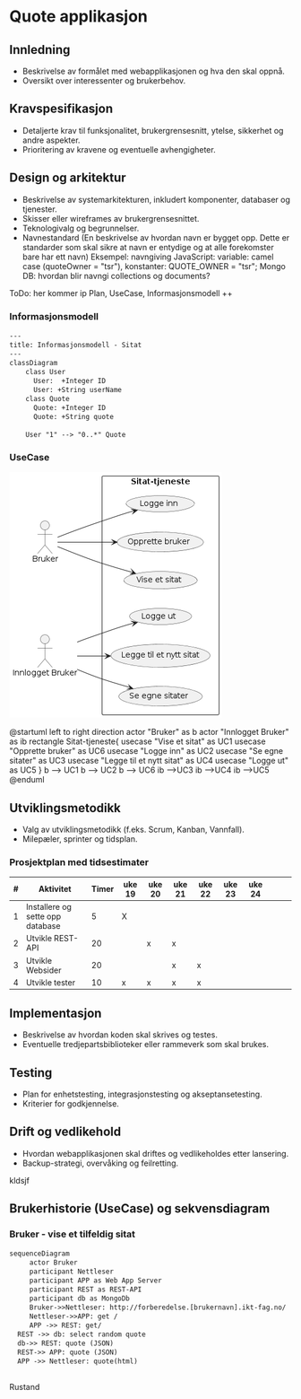 # Quote applikasjon

## Innledning

- Beskrivelse av formålet med webapplikasjonen og hva den skal oppnå.
- Oversikt over interessenter og brukerbehov.

## Kravspesifikasjon

- Detaljerte krav til funksjonalitet, brukergrensesnitt, ytelse, sikkerhet og andre aspekter.
- Prioritering av kravene og eventuelle avhengigheter.

## Design og arkitektur

- Beskrivelse av systemarkitekturen, inkludert komponenter, databaser og tjenester.
- Skisser eller wireframes av brukergrensesnittet.
- Teknologivalg og begrunnelser.
- Navnestandard (En beskrivelse av hvordan navn er bygget opp. Dette er standarder som skal sikre at navn er entydige og at alle forekomster bare har ett navn)
  Eksempel: navngiving JavaScript: variable: camel case (quoteOwner = "tsr"), konstanter: QUOTE_OWNER = "tsr";
  Mongo DB: hvordan blir navngi collections og documents?

ToDo: her kommer ip Plan, UseCase, Informasjonsmodell ++

### Informasjonsmodell

```mermaid
---
title: Informasjonsmodell - Sitat
---
classDiagram
    class User
      User:  +Integer ID
      User: +String userName
    class Quote
      Quote: +Integer ID
      Quote: +String quote

    User "1" --> "0..*" Quote
```

### UseCase

![Alt text](sekvens-diagram.png)

@startuml
left to right direction
actor "Bruker" as b
actor "Innlogget Bruker" as ib
rectangle Sitat-tjeneste{
usecase "Vise et sitat" as UC1
usecase "Opprette bruker" as UC6
usecase "Logge inn" as UC2
usecase "Se egne sitater" as UC3
usecase "Legge til et nytt sitat" as UC4
usecase "Logge ut" as UC5
}
b --> UC1
b --> UC2
b --> UC6
ib -->UC3
ib -->UC4
ib -->UC5
@enduml

## Utviklingsmetodikk

- Valg av utviklingsmetodikk (f.eks. Scrum, Kanban, Vannfall).
- Milepæler, sprinter og tidsplan.

### Prosjektplan med tidsestimater

| #   | Aktivitet                        | Timer | uke 19 | uke 20 | uke 21 | uke 22 | uke 23 | uke 24 |     |     |     |
| --- | -------------------------------- | ----- | ------ | ------ | ------ | ------ | ------ | ------ | --- | --- | --- |
| 1   | Installere og sette opp database | 5     | X      |        |        |        |        |        |     |     |     |
| 2   | Utvikle REST-API                 | 20    |        | x      | x      |        |        |        |     |     |     |
| 3   | Utvikle Websider                 | 20    |        |        | x      | x      |        |        |     |     |     |
| 4   | Utvikle tester                   | 10    | x      | x      | x      | x      |        |        |     |     |     |

## Implementasjon

- Beskrivelse av hvordan koden skal skrives og testes.
- Eventuelle tredjepartsbiblioteker eller rammeverk som skal brukes.

## Testing

- Plan for enhetstesting, integrasjonstesting og akseptansetesting.
- Kriterier for godkjennelse.

## Drift og vedlikehold

- Hvordan webapplikasjonen skal driftes og vedlikeholdes etter lansering.
- Backup-strategi, overvåking og feilretting.

kldsjf

## Brukerhistorie (UseCase) og sekvensdiagram

### Bruker - vise et tilfeldig sitat

```mermaid
sequenceDiagram
	 actor Bruker
	 participant Nettleser
	 participant APP as Web App Server
	 participant REST as REST-API
     participant db as MongoDb
	 Bruker->>Nettleser: http://forberedelse.[brukernavn].ikt-fag.no/
	 Nettleser->>APP: get /
	 APP ->> REST: get/
  REST ->> db: select random quote
  db->> REST: quote (JSON)
  REST->> APP: quote (JSON)
  APP ->> Nettleser: quote(html)


```

Rustand
